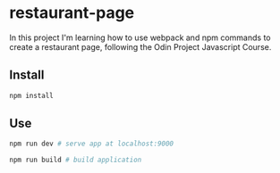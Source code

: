 # restaurant-page

In this project I'm learning how to use webpack and npm commands to create a restaurant page, following the Odin Project Javascript Course.

## Install ##

```bash
npm install
```

## Use ##

```bash
npm run dev # serve app at localhost:9000
```

```bash
npm run build # build application
```